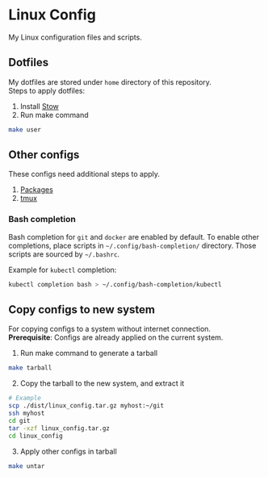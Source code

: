 # Linux Config
My Linux configuration files and scripts.

## Dotfiles
My dotfiles are stored under `home` directory of this repository.\
Steps to apply dotfiles:
1. Install [Stow](https://www.gnu.org/software/stow/)
2. Run make command
```bash
make user
```

## Other configs
These configs need additional steps to apply.
1. [Packages](pkgs/README.md)
2. [tmux](home/.config/tmux/README.md)

### Bash completion
Bash completion for `git` and `docker` are enabled by default. To enable other completions, place scripts in `~/.config/bash-completion/` directory. Those scripts are sourced by `~/.bashrc`.

Example for `kubectl` completion:
```bash
kubectl completion bash > ~/.config/bash-completion/kubectl
```

## Copy configs to new system
For copying configs to a system without internet connection.\
**Prerequisite**: Configs are already applied on the current system.
1. Run make command to generate a tarball
```bash
make tarball
```
2. Copy the tarball to the new system, and extract it
```bash
# Example
scp ./dist/linux_config.tar.gz myhost:~/git
ssh myhost
cd git
tar -xzf linux_config.tar.gz
cd linux_config
```
3. Apply other configs in tarball
```bash
make untar
```

